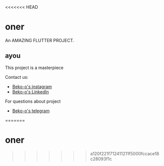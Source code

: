 <<<<<<< HEAD
# oner

An AMAZING FLUTTER PROJECT.

## ayou

This project is a masterpiece

Contact us:

- [Beko-o's instagram](https://www.instagram.com/bekzat.mustafa/)
- [Beko-o's LinkedIn](https://www.linkedin.com/in/bekzat-mustafa)

For questions about project
- [Beko-o's telegram](https://t.me/seninbratanyn)

=======
# oner
>>>>>>> a120f221f712411211f5000fccace18c28093f1c
